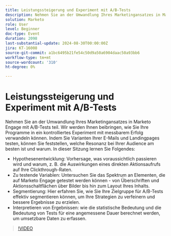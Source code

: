 ```yaml
---
title: Leistungssteigerung und Experiment mit A/B-Tests
description: Nehmen Sie an der Umwandlung Ihres Marketingansatzes in Marketo Engage mit A/B-Tests teil. Wir werden Ihnen beibringen, wie Sie Ihre Programme in ein kontrolliertes Experiment mit messbarem Erfolg verwandeln können. Indem Sie Varianten Ihrer E-Mails und Landingpages testen, können Sie feststellen, welche Resonanz bei Ihrer Audience am besten ist und warum. In dieser Sitzung erfahren Sie, wie die Hypothesenentwicklung vorhersagt, was Sie erwarten und warum, wie z. B. die Auswirkungen eines direkten Aktionsaufrufs auf Ihre Clickthrough-Raten. Zu testende Variablen untersuchen das Spektrum an Elementen, die in Marketo Engage getestet werden können - von Überschriften und Aktionsschaltflächen über Bilder bis hin zum Layout Ihres Inhalts. Die Segmentierung zeigt, wie Sie Ihre Zielgruppe für A/B-Tests effektiv segmentieren können, um Ihre Strategien zu verfeinern und bessere Ergebnisse zu erzielen.  Interpretieren von Ergebnissen, wie die statistische Bedeutung berechnet wird und wie wichtig Tests für eine angemessene Dauer sind, um umsetzbare Daten zu erfassen.
solution: Marketo
role: User
level: Beginner
doc-type: Event
duration: 2098
last-substantial-update: 2024-08-30T00:00:00Z
jira: KT-16008
source-git-commit: a1bc6495b21fe54c50d9a50a6904daac50a93bb6
workflow-type: tm+mt
source-wordcount: '310'
ht-degree: 0%

---
```



# Leistungssteigerung und Experiment mit A/B-Tests

Nehmen Sie an der Umwandlung Ihres Marketingansatzes in Marketo Engage mit A/B-Tests teil. Wir werden Ihnen beibringen, wie Sie Ihre Programme in ein kontrolliertes Experiment mit messbarem Erfolg verwandeln können. Indem Sie Varianten Ihrer E-Mails und Landingpages testen, können Sie feststellen, welche Resonanz bei Ihrer Audience am besten ist und warum. In dieser Sitzung lernen Sie Folgendes:

* Hypothesenentwicklung: Vorhersage, was voraussichtlich passieren wird und warum, z. B. die Auswirkungen eines direkten Aktionsaufrufs auf Ihre Clickthrough-Raten.
* Zu testende Variablen: Untersuchen Sie das Spektrum an Elementen, die auf Marketo Engage getestet werden können - von Überschriften und Aktionsschaltflächen über Bilder bis hin zum Layout Ihres Inhalts.
* Segmentierung: Hier erfahren Sie, wie Sie Ihre Zielgruppe für A/B-Tests effektiv segmentieren können, um Ihre Strategien zu verfeinern und bessere Ergebnisse zu erzielen.
* Interpretieren von Ergebnissen: wie die statistische Bedeutung und die Bedeutung von Tests für eine angemessene Dauer berechnet werden, um umsetzbare Daten zu erfassen.

>[!VIDEO](https://video.tv.adobe.com/v/3432955/?learn=on)
